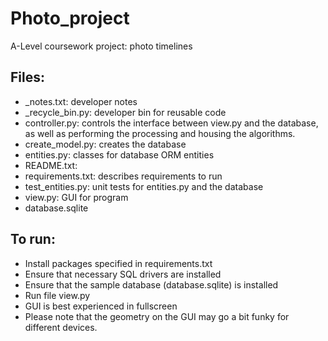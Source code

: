 # Photo_project

A-Level coursework project: photo timelines

## Files:
- _notes.txt: developer notes
- _recycle_bin.py: developer bin for reusable code
- controller.py: controls the interface between view.py and the database, as well as performing the processing and housing the algorithms.
- create_model.py: creates the database
- entities.py: classes for database ORM entities
- README.txt:
- requirements.txt: describes requirements to run
- test_entities.py: unit tests for entities.py and the database
- view.py: GUI for program
- database.sqlite

## To run:
- Install packages specified in requirements.txt
- Ensure that necessary SQL drivers are installed
- Ensure that the sample database (database.sqlite) is installed
- Run file view.py
- GUI is best experienced in fullscreen
- Please note that the geometry on the GUI may go a bit funky for different devices.


